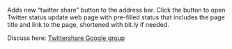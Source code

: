 Adds new “twitter share” button to the address bar. Click the button to open Twitter status update web page with pre-filled status that includes the page title and link to the page, shortened with bit.ly if needed.

Discuss here: <a href='https://groups.google.com/forum/?fromgroups#!forum/twittershare'>Twittershare Google group</a>